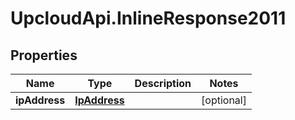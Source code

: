 # UpcloudApi.InlineResponse2011

## Properties
Name | Type | Description | Notes
------------ | ------------- | ------------- | -------------
**ipAddress** | [**IpAddress**](IpAddress.md) |  | [optional] 


